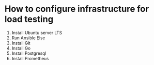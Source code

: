 # How to configure infrastructure for load testing
1. Install Ubuntu server LTS
2. Run Ansible
Else
2. Install Git
3. Install Go
4. Install Postgresql
5. Install Prometheus

